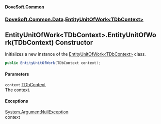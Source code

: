 #### [DoveSoft.Common](readme.md 'readme')
### [DoveSoft.Common.Data](DoveSoft_Common_Data.md 'DoveSoft.Common.Data').[EntityUnitOfWork&lt;TDbContext&gt;](EntityUnitOfWork_TDbContext_.md 'DoveSoft.Common.Data.EntityUnitOfWork&lt;TDbContext&gt;')
## EntityUnitOfWork&lt;TDbContext&gt;.EntityUnitOfWork(TDbContext) Constructor
Initializes a new instance of the [EntityUnitOfWork&lt;TDbContext&gt;](EntityUnitOfWork_TDbContext_.md 'DoveSoft.Common.Data.EntityUnitOfWork&lt;TDbContext&gt;') class.  
```csharp
public EntityUnitOfWork(TDbContext context);
```
#### Parameters
<a name='DoveSoft_Common_Data_EntityUnitOfWork_TDbContext__EntityUnitOfWork(TDbContext)_context'></a>
`context` [TDbContext](EntityUnitOfWork_TDbContext_.md#DoveSoft_Common_Data_EntityUnitOfWork_TDbContext__TDbContext 'DoveSoft.Common.Data.EntityUnitOfWork&lt;TDbContext&gt;.TDbContext')  
The context.
  
#### Exceptions
[System.ArgumentNullException](https://docs.microsoft.com/en-us/dotnet/api/System.ArgumentNullException 'System.ArgumentNullException')  
context
